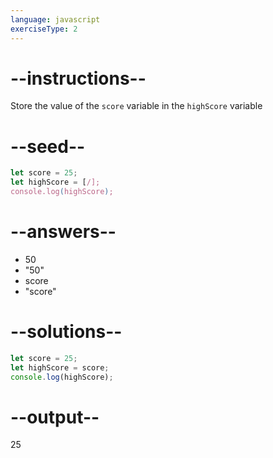 ```yaml
---
language: javascript
exerciseType: 2
---
```


# --instructions--

Store the value of the `score` variable in the `highScore` variable

# --seed--

```javascript
let score = 25;
let highScore = [/];
console.log(highScore);
```

# --answers--

- 50
- "50"
- score
- "score"

# --solutions--

```javascript
let score = 25;
let highScore = score;
console.log(highScore);
```

# --output--

25
